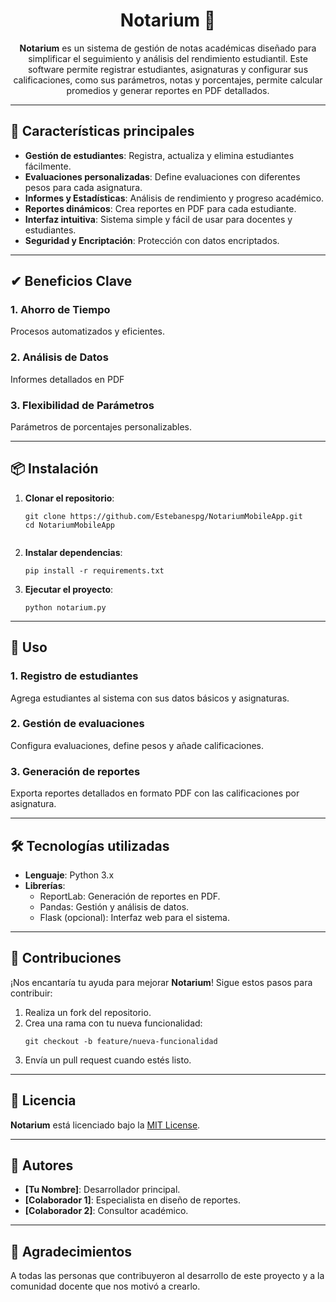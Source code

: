 <!DOCTYPE html>
<html lang="en">
<head>
  <meta charset="UTF-8">
  <meta name="viewport" content="width=device-width, initial-scale=1.0">
</head>
<body>
  <!-- Título centrado -->
  <div style="text-align: center;">
    <h1>Notarium 📔</h1>
    <p><b>Notarium</b> es un sistema de gestión de notas académicas diseñado para simplificar el seguimiento y análisis del rendimiento estudiantil. Este software permite registrar estudiantes, asignaturas y configurar sus calificaciones, como sus parámetros, notas y porcentajes, permite calcular promedios y generar reportes en PDF detallados.</p>
  </div>

  <hr>

  <!-- Características principales -->
  <h2>🚀 Características principales</h2>
  <ul>
    <li><strong>Gestión de estudiantes</strong>: Registra, actualiza y elimina estudiantes fácilmente.</li>
    <li><strong>Evaluaciones personalizadas</strong>: Define evaluaciones con diferentes pesos para cada asignatura.</li>
    <li><strong>Informes y Estadísticas</strong>: Análisis de rendimiento y progreso académico.</li>
    <li><strong>Reportes dinámicos</strong>: Crea reportes en PDF para cada estudiante.</li>
    <li><strong>Interfaz intuitiva</strong>: Sistema simple y fácil de usar para docentes y estudiantes.</li>
    <li><strong>Seguridad y Encriptación</strong>: Protección con datos encriptados.</li>
  </ul>

  <hr>
  
  <!-- Uso -->
  <h2>✔ Beneficios Clave</h2>
  <h3>1. Ahorro de Tiempo</h3>
  <p>Procesos automatizados y eficientes.</p>
  <h3>2. Análisis de Datos</h3>
  <p>Informes detallados en PDF</p>
  <h3>3. Flexibilidad de Parámetros</h3>
  <p>Parámetros de porcentajes personalizables.</p>

  <hr>

  <!-- Instalación -->
  <h2>📦 Instalación</h2>
  <ol>
    <li>
      <p><strong>Clonar el repositorio</strong>:</p>
      <pre><code>git clone https://github.com/Estebanespg/NotariumMobileApp.git
cd NotariumMobileApp
      </code></pre>
    </li>
    <li>
      <p><strong>Instalar dependencias</strong>:</p>
      <pre><code>pip install -r requirements.txt</code></pre>
    </li>
    <li>
      <p><strong>Ejecutar el proyecto</strong>:</p>
      <pre><code>python notarium.py</code></pre>
    </li>
  </ol>

  <hr>

  <!-- Uso -->
  <h2>📝 Uso</h2>
  <h3>1. Registro de estudiantes</h3>
  <p>Agrega estudiantes al sistema con sus datos básicos y asignaturas.</p>
  <h3>2. Gestión de evaluaciones</h3>
  <p>Configura evaluaciones, define pesos y añade calificaciones.</p>
  <h3>3. Generación de reportes</h3>
  <p>Exporta reportes detallados en formato PDF con las calificaciones por asignatura.</p>

  <hr>

  <!-- Tecnologías utilizadas -->
  <h2>🛠️ Tecnologías utilizadas</h2>
  <ul>
    <li><strong>Lenguaje</strong>: Python 3.x</li>
    <li><strong>Librerías</strong>:
      <ul>
        <li>ReportLab: Generación de reportes en PDF.</li>
        <li>Pandas: Gestión y análisis de datos.</li>
        <li>Flask (opcional): Interfaz web para el sistema.</li>
      </ul>
    </li>
  </ul>

  <hr>

  <!-- Contribuciones -->
  <h2>🤝 Contribuciones</h2>
  <p>¡Nos encantaría tu ayuda para mejorar <strong>Notarium</strong>! Sigue estos pasos para contribuir:</p>
  <ol>
    <li>Realiza un fork del repositorio.</li>
    <li>Crea una rama con tu nueva funcionalidad:
      <pre><code>git checkout -b feature/nueva-funcionalidad</code></pre>
    </li>
    <li>Envía un pull request cuando estés listo.</li>
  </ol>

  <hr>

  <!-- Licencia -->
  <h2>📄 Licencia</h2>
  <p><strong>Notarium</strong> está licenciado bajo la <a href="LICENSE">MIT License</a>.</p>

  <hr>

  <!-- Autores -->
  <h2>👥 Autores</h2>
  <ul>
    <li><strong>[Tu Nombre]</strong>: Desarrollador principal.</li>
    <li><strong>[Colaborador 1]</strong>: Especialista en diseño de reportes.</li>
    <li><strong>[Colaborador 2]</strong>: Consultor académico.</li>
  </ul>

  <hr>

  <!-- Agradecimientos -->
  <h2>🌟 Agradecimientos</h2>
  <p>A todas las personas que contribuyeron al desarrollo de este proyecto y a la comunidad docente que nos motivó a crearlo.</p>
</body>
</html>
